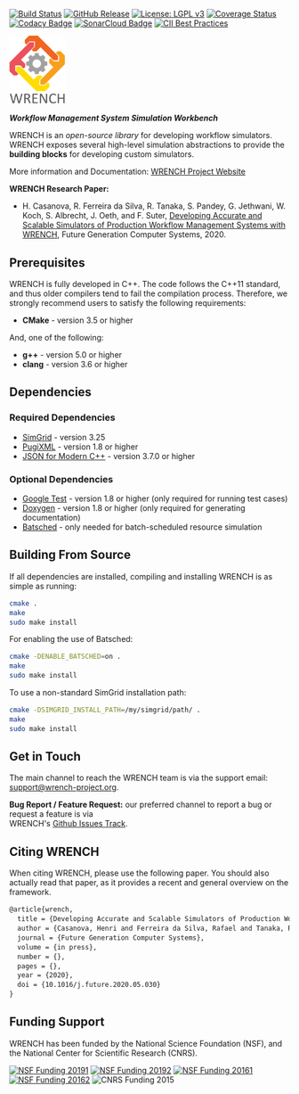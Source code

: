 [![Build Status][travis-badge]][travis-link]
[![GitHub Release][release-badge]][release-link]
[![License: LGPL v3][license-badge]](LICENSE.md)
[![Coverage Status][codecov-badge]][codecov-link]
[![Codacy Badge][codacy-badge]][codacy-link]
[![SonarCloud Badge][sonarcloud-badge]][sonarcloud-link]
[![CII Best Practices][cii-badge]][cii-link]

<img src="doc/images/logo-vertical.png" width="100" />

**_Workflow Management System Simulation Workbench_**

WRENCH is an _open-source library_ for developing workflow simulators. WRENCH exposes several high-level simulation 
abstractions to provide the **building blocks** for developing custom simulators.

More information and Documentation: [WRENCH Project Website](http://wrench-project.org)

**WRENCH Research Paper:**
- H. Casanova, R. Ferreira da Silva, R. Tanaka, S. Pandey, G. Jethwani, W. Koch, S.
  Albrecht, J. Oeth, and F. Suter, [Developing Accurate and Scalable Simulators of
  Production Workflow Management Systems with 
  WRENCH](https://rafaelsilva.com/files/publications/casanova2020fgcs.pdf), 
  Future Generation Computer Systems, 2020. 

## Prerequisites

WRENCH is fully developed in C++. The code follows the C++11 standard, and thus older 
compilers tend to fail the compilation process. Therefore, we strongly recommend
users to satisfy the following requirements:

- **CMake** - version 3.5 or higher
  
And, one of the following:
- **g++** - version 5.0 or higher
- **clang** - version 3.6 or higher

## Dependencies

### Required Dependencies 

- [SimGrid](https://framagit.org/simgrid/simgrid/-/releases) - version 3.25
- [PugiXML](http://pugixml.org/) - version 1.8 or higher 
- [JSON for Modern C++](https://github.com/nlohmann/json) - version 3.7.0 or higher 

### Optional Dependencies
- [Google Test](https://github.com/google/googletest) - version 1.8 or higher (only required for running test cases)
- [Doxygen](http://www.doxygen.org) - version 1.8 or higher (only required for generating documentation)
- [Batsched](https://gitlab.inria.fr/batsim/batsched) - only needed for batch-scheduled resource simulation

## Building From Source

If all dependencies are installed, compiling and installing WRENCH is as simple as running:

```bash
cmake .
make
sudo make install
```

For enabling the use of Batsched:
```bash
cmake -DENABLE_BATSCHED=on .
make
sudo make install
```

To use a non-standard SimGrid installation path:
```bash
cmake -DSIMGRID_INSTALL_PATH=/my/simgrid/path/ .
make
sudo make install 
```

## Get in Touch

The main channel to reach the WRENCH team is via the support email: 
[support@wrench-project.org](mailto:support@wrench-project.org).

**Bug Report / Feature Request:** our preferred channel to report a bug or request a feature is via  
WRENCH's [Github Issues Track](https://github.com/wrench-project/wrench/issues).

## Citing WRENCH

When citing WRENCH, please use the following paper. You should also actually read that paper, as 
it provides a recent and general overview on the framework.

```latex
@article{wrench,
  title = {Developing Accurate and Scalable Simulators of Production Workflow Management Systems with WRENCH},
  author = {Casanova, Henri and Ferreira da Silva, Rafael and Tanaka, Ryan and Pandey, Suraj and Jethwani, Gautam and Koch, William and Albrecht, Spencer and Oeth, James and Suter, Fr\'{e}d\'{e}ric},
  journal = {Future Generation Computer Systems},
  volume = {in press},
  number = {},
  pages = {},
  year = {2020},
  doi = {10.1016/j.future.2020.05.030}
}
```

## Funding Support

WRENCH has been funded by the National Science Foundation (NSF), and the National Center for Scientific Research (CNRS).

[![NSF Funding 20191][nsf-20191-badge]][nsf-20191-link]
[![NSF Funding 20192][nsf-20192-badge]][nsf-20192-link]
[![NSF Funding 20161][nsf-20161-badge]][nsf-20161-link]
[![NSF Funding 20162][nsf-20162-badge]][nsf-20162-link]
![CNRS Funding 2015][cnrs-2015-badge]


[travis-badge]:             https://travis-ci.org/wrench-project/wrench.svg?branch=master
[travis-link]:              https://travis-ci.org/wrench-project/wrench
[license-badge]:            https://img.shields.io/badge/License-LGPL%20v3-blue.svg
[codecov-badge]:            https://codecov.io/gh/wrench-project/wrench/branch/master/graph/badge.svg
[codecov-link]:             https://codecov.io/gh/wrench-project/wrench
[coveralls-badge]:          https://coveralls.io/repos/github/wrench-project/wrench/badge.svg?branch=master
[coveralls-link]:           https://coveralls.io/github/wrench-project/wrench?branch=master
[release-badge]:            https://img.shields.io/github/release/wrench-project/wrench/all.svg
[release-link]:             https://github.com/wrench-project/wrench/releases
[codacy-badge]:             https://api.codacy.com/project/badge/Grade/212b95f0b0954fb8b49ab3b90ed0df60
[codacy-link]:              https://www.codacy.com/app/WRENCH/wrench?utm_source=github.com&amp;utm_medium=referral&amp;utm_content=wrench-project/wrench&amp;utm_campaign=Badge_Grade
[sonarcloud-badge]:         https://sonarcloud.io/api/project_badges/measure?project=wrench&metric=ncloc
[sonarcloud-link]:          https://sonarcloud.io/dashboard?id=wrench
[cii-badge]:                https://bestpractices.coreinfrastructure.org/projects/2357/badge
[cii-link]:                 https://bestpractices.coreinfrastructure.org/projects/2357
[nsf-20191-badge]:          https://img.shields.io/badge/NSF-1923539-blue
[nsf-20191-link]:           https://nsf.gov/awardsearch/showAward?AWD_ID=1923539
[nsf-20192-badge]:          https://img.shields.io/badge/NSF-1923621-blue
[nsf-20192-link]:           https://nsf.gov/awardsearch/showAward?AWD_ID=1923621
[nsf-20161-badge]:          https://img.shields.io/badge/NSF-1642369-blue
[nsf-20161-link]:           https://nsf.gov/awardsearch/showAward?AWD_ID=1642369
[nsf-20162-badge]:          https://img.shields.io/badge/NSF-1642335-blue
[nsf-20162-link]:           https://nsf.gov/awardsearch/showAward?AWD_ID=1642335
[cnrs-2015-badge]:          https://img.shields.io/badge/CNRS-PICS07239-blue
